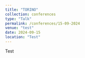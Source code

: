 ```yaml
---
title: "TORINO"
collection: conferences
type: "Talk"
permalink: /conferences/15-09-2024
venue: "test"
date: 2024-09-15
location: "Test"
---
```


Test

